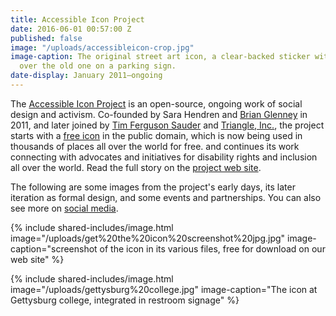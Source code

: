 ```yaml
---
title: Accessible Icon Project
date: 2016-06-01 00:57:00 Z
published: false
image: "/uploads/accessibleicon-crop.jpg"
image-caption: The original street art icon, a clear-backed sticker with a new icon
  over the old one on a parking sign.
date-display: January 2011–ongoing
---
```


The [Accessible Icon Project](http://accessibleicon.org/) is an open-source, ongoing work of social design and activism. Co-founded by Sara Hendren and [Brian Glenney](http://www.brianglenney.com/) in 2011, and later joined by [Tim Ferguson Sauder](http://www.asmallpercent.com/) and [Triangle, Inc.](http://triangle-inc.org/), the project starts with a [free icon](http://accessibleicon.org/#use) in the public domain, which is now being used in thousands of places all over the world for free. and continues its work connecting with advocates and initiatives for disability rights and inclusion all over the world. Read the full story on the [project web site](http://accessibleicon.org/).

The following are some images from the project's early days, its later iteration as formal design, and some events and partnerships. You can also see more on [social media](https://www.facebook.com/accessibleicon).

{% include shared-includes/image.html
  image="/uploads/get%20the%20icon%20screenshot%20jpg.jpg"
  image-caption="screenshot of the icon in its various files, free for download on our web site" %}

{% include shared-includes/image.html
  image="/uploads/gettysburg%20college.jpg"
  image-caption="The icon at Gettysburg college, integrated in restroom signage" %}
